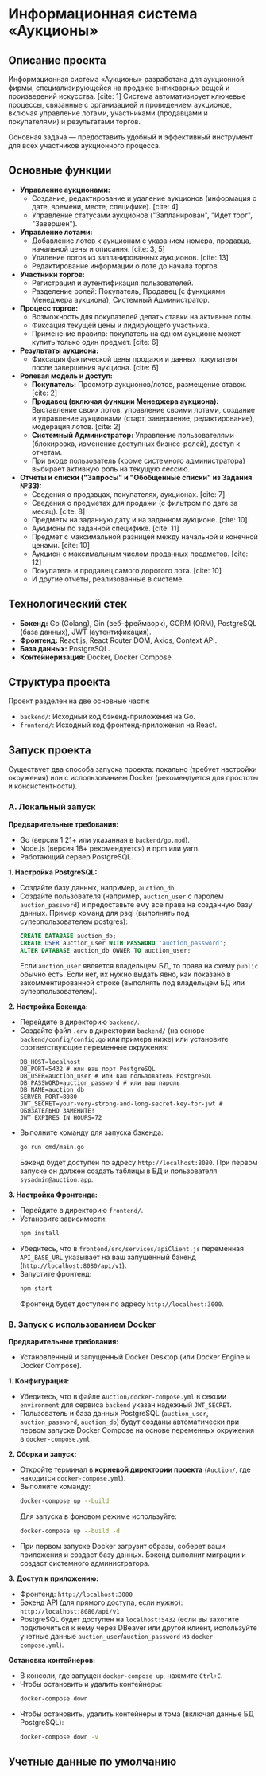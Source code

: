# Информационная система «Аукционы»

## Описание проекта

Информационная система «Аукционы» разработана для аукционной фирмы, специализирующейся на продаже антикварных вещей и произведений искусства. [cite: 1] Система автоматизирует ключевые процессы, связанные с организацией и проведением аукционов, включая управление лотами, участниками (продавцами и покупателями) и результатами торгов.

Основная задача — предоставить удобный и эффективный инструмент для всех участников аукционного процесса.

## Основные функции

* **Управление аукционами:**
    * Создание, редактирование и удаление аукционов (информация о дате, времени, месте, специфике). [cite: 4]
    * Управление статусами аукционов ("Запланирован", "Идет торг", "Завершен").
* **Управление лотами:**
    * Добавление лотов к аукционам с указанием номера, продавца, начальной цены и описания. [cite: 3, 5]
    * Удаление лотов из запланированных аукционов. [cite: 13]
    * Редактирование информации о лоте до начала торгов.
* **Участники торгов:**
    * Регистрация и аутентификация пользователей.
    * Разделение ролей: Покупатель, Продавец (с функциями Менеджера аукциона), Системный Администратор.
* **Процесс торгов:**
    * Возможность для покупателей делать ставки на активные лоты.
    * Фиксация текущей цены и лидирующего участника.
    * Применение правила: покупатель на одном аукционе может купить только один предмет. [cite: 6]
* **Результаты аукциона:**
    * Фиксация фактической цены продажи и данных покупателя после завершения аукциона. [cite: 6]
* **Ролевая модель и доступ:**
    * **Покупатель:** Просмотр аукционов/лотов, размещение ставок. [cite: 2]
    * **Продавец (включая функции Менеджера аукциона):** Выставление своих лотов, управление своими лотами, создание и управление аукционами (старт, завершение, редактирование), модерация лотов. [cite: 2]
    * **Системный Администратор:** Управление пользователями (блокировка, изменение доступных бизнес-ролей), доступ к отчетам.
    * При входе пользователь (кроме системного администратора) выбирает активную роль на текущую сессию.
* **Отчеты и списки ("Запросы" и "Обобщенные списки" из Задания №33):**
    * Сведения о продавцах, покупателях, аукционах. [cite: 7]
    * Сведения о предметах для продажи (с фильтром по дате за месяц). [cite: 8]
    * Предметы на заданную дату и на заданном аукционе. [cite: 10]
    * Аукционы по заданной специфике. [cite: 11]
    * Предмет с максимальной разницей между начальной и конечной ценами. [cite: 10]
    * Аукцион с максимальным числом проданных предметов. [cite: 12]
    * Покупатель и продавец самого дорогого лота. [cite: 10]
    * И другие отчеты, реализованные в системе.

## Технологический стек

* **Бэкенд:** Go (Golang), Gin (веб-фреймворк), GORM (ORM), PostgreSQL (база данных), JWT (аутентификация).
* **Фронтенд:** React.js, React Router DOM, Axios, Context API.
* **База данных:** PostgreSQL.
* **Контейнеризация:** Docker, Docker Compose.

## Структура проекта

Проект разделен на две основные части:

* `backend/`: Исходный код бэкенд-приложения на Go.
* `frontend/`: Исходный код фронтенд-приложения на React.

## Запуск проекта

Существует два способа запуска проекта: локально (требует настройки окружения) или с использованием Docker (рекомендуется для простоты и консистентности).

### A. Локальный запуск

**Предварительные требования:**
* Go (версия 1.21+ или указанная в `backend/go.mod`).
* Node.js (версия 18+ рекомендуется) и npm или yarn.
* Работающий сервер PostgreSQL.

**1. Настройка PostgreSQL:**
   * Создайте базу данных, например, `auction_db`.
   * Создайте пользователя (например, `auction_user` с паролем `auction_password`) и предоставьте ему все права на созданную базу данных. Пример команд для psql (выполнять под суперпользователем postgres):
     ```sql
     CREATE DATABASE auction_db;
     CREATE USER auction_user WITH PASSWORD 'auction_password';
     ALTER DATABASE auction_db OWNER TO auction_user; 
     ```
     Если `auction_user` является владельцем БД, то права на схему `public` обычно есть. Если нет, их нужно выдать явно, как показано в закомментированной строке (выполнять под владельцем БД или суперпользователем).

**2. Настройка Бэкенда:**
   * Перейдите в директорию `backend/`.
   * Создайте файл `.env` в директории `backend/` (на основе `backend/config/config.go` или примера ниже) или установите соответствующие переменные окружения:
     ```env
     DB_HOST=localhost
     DB_PORT=5432 # или ваш порт PostgreSQL
     DB_USER=auction_user # или ваш пользователь PostgreSQL
     DB_PASSWORD=auction_password # или ваш пароль
     DB_NAME=auction_db
     SERVER_PORT=8080
     JWT_SECRET=your-very-strong-and-long-secret-key-for-jwt # ОБЯЗАТЕЛЬНО ЗАМЕНИТЕ!
     JWT_EXPIRES_IN_HOURS=72
     ```
   * Выполните команду для запуска бэкенда:
     ```bash
     go run cmd/main.go
     ```
     Бэкенд будет доступен по адресу `http://localhost:8080`. При первом запуске он должен создать таблицы в БД и пользователя `sysadmin@auction.app`.

**3. Настройка Фронтенда:**
   * Перейдите в директорию `frontend/`.
   * Установите зависимости:
     ```bash
     npm install
     ```
   * Убедитесь, что в `frontend/src/services/apiClient.js` переменная `API_BASE_URL` указывает на ваш запущенный бэкенд (`http://localhost:8080/api/v1`).
   * Запустите фронтенд:
     ```bash
     npm start
     ```
     Фронтенд будет доступен по адресу `http://localhost:3000`.

### B. Запуск с использованием Docker

**Предварительные требования:**
* Установленный и запущенный Docker Desktop (или Docker Engine и Docker Compose).

**1. Конфигурация:**
   * Убедитесь, что в файле `Auction/docker-compose.yml` в секции `environment` для сервиса `backend` указан надежный `JWT_SECRET`.
   * Пользователь и база данных PostgreSQL (`auction_user`, `auction_password`, `auction_db`) будут созданы автоматически при первом запуске Docker Compose на основе переменных окружения в `docker-compose.yml`.

**2. Сборка и запуск:**
   * Откройте терминал в **корневой директории проекта** (`Auction/`, где находится `docker-compose.yml`).
   * Выполните команду:
     ```bash
     docker-compose up --build
     ```
     Для запуска в фоновом режиме используйте:
     ```bash
     docker-compose up --build -d
     ```
   * При первом запуске Docker загрузит образы, соберет ваши приложения и создаст базу данных. Бэкенд выполнит миграции и создаст системного администратора.

**3. Доступ к приложению:**
   * Фронтенд: `http://localhost:3000`
   * Бэкенд API (для прямого доступа, если нужно): `http://localhost:8080/api/v1`
   * PostgreSQL будет доступен на `localhost:5432` (если вы захотите подключиться к нему через DBeaver или другой клиент, используйте учетные данные `auction_user`/`auction_password` из `docker-compose.yml`).

**Остановка контейнеров:**
   * В консоли, где запущен `docker-compose up`, нажмите `Ctrl+C`.
   * Чтобы остановить и удалить контейнеры:
     ```bash
     docker-compose down
     ```
   * Чтобы остановить, удалить контейнеры и тома (включая данные БД PostgreSQL):
     ```bash
     docker-compose down -v
     ```

## Учетные данные по умолчанию